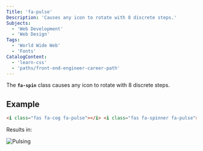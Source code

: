 ```yaml
---
Title: 'fa-pulse'
Description: 'Causes any icon to rotate with 8 discrete steps.'
Subjects:
  - 'Web Development'
  - 'Web Design'
Tags:
  - 'World Wide Web'
  - 'Fonts'
CatalogContent:
  - 'learn-css'
  - 'paths/front-end-engineer-career-path'
---
```


The **`fa-spin`** class causes any icon to rotate with 8 discrete steps.

## Example

```html
<i class="fas fa-cog fa-pulse"></i> <i class="fas fa-spinner fa-pulse"></i>
```

Results in:

![Pulsing](https://raw.githubusercontent.com/Codecademy/docs/main/media/font-awesome-pulse.png)
